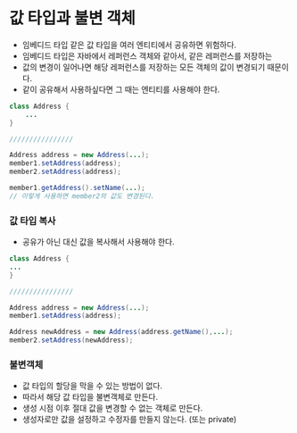# 값 타입과 불변 객체

- 임베디드 타입 같은 값 타입을 여러 엔티티에서 공유하면 위험하다.
- 임베디드 타입은 자바에서 레퍼런스 객체와 같아서, 같은 레퍼런스를 저장하는 
- 값의 변경이 일어나면 해당 레퍼런스를 저장하는 모든 객체의 값이 변경되기 때문이다.
- 같이 공유해서 사용하싶다면 그 때는 엔티티를 사용해야 한다.

```java
class Address {
    ...
}

////////////////

Address address = new Address(...);
member1.setAddress(address);
member2.setAddress(address);

member1.getAddress().setName(...);
// 이렇게 사용하면 member2의 값도 변경된다.
```

### 값 타입 복사
- 공유가 아닌 대신 값을 복사해서 사용해야 한다.
```java
class Address {
...
}

////////////////

Address address = new Address(...);
member1.setAddress(address);

Address newAddress = new Address(address.getName(),...);
member2.setAddress(newAddress);
```

### 불변객체
- 값 타입의 할당을 막을 수 있는 방법이 없다.
- 따라서 해당 값 타입을 불변객체로 만든다.
- 생성 시점 이후 절대 값을 변경할 수 없는 객체로 만든다.
- 생성자로만 값을 설정하고 수정자를 만들지 않는다. (또는 private)
